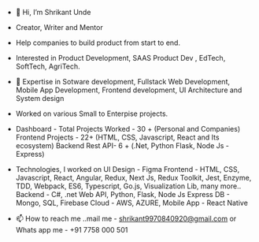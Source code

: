 - 👋 Hi, I’m Shrikant Unde
- Creator, Writer and Mentor
- Help companies to build product from start to end. 
- Interested in Product Development, SAAS Product Dev , EdTech, SoftTech, AgriTech.
- 👀 Expertise in  Sotware development, Fullstack Web Development, Mobile App Development, Frontend development, UI Architecture and System design 

- Worked on various Small to Enterpise projects. 

- Dashboard -
  Total Projects Worked - 30 + (Personal and Companies)
  Frontend Projects - 22+ (HTML, CSS, Javascript, React and Its ecosystem)
  Backend Rest API- 6 + (.Net, Python Flask, Node Js - Express)

- Technologies, I worked on
  UI Design - Figma
  Frontend - HTML, CSS, Javascript, React, Angular, Redux, Next Js, Redux Toolkit, Jest, Enzyme, TDD, Webpack, ES6, Typescript, Go.js, Visualization Lib, many more..
  Backend - C#, .net Web API, Python, Flask, Node Js Express
  DB - Mongo, SQL, Firebase
  Cloud - AWS, AZURE, 
  Mobile App - React Native

- 📫 How to reach me ..mail me - shrikant9970840920@gmail.com or Whats app me - +91 7758 000 501


